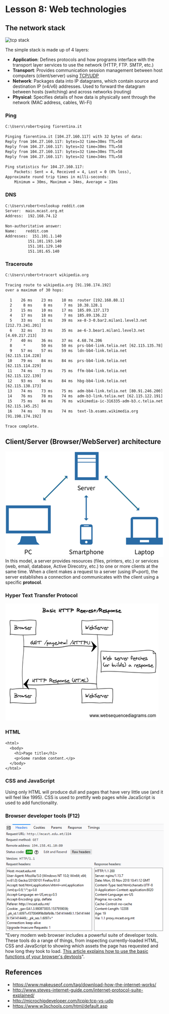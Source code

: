 # Lesson 8: Web technologies

<!--
2.8.Web applications. 
2.8.1. Overview of HTML. 
2.8.2. Creating a simple web page with script integration.
4.1.An introduction to web programming. 
4.1.1. Overview of the client/server model. 
4.1.2. Overview of client-side technologies (HTML, CSS, JavaScript). 
4.1.3. Overview of the chosen language’s web-based capabilities.
4.2.HTTP 
4.2.1. Understanding the stateless web. 
4.2.2. HTTP Request and HTTP Response. 
4.2.3. Using the chosen language to handle HTTP Request and HTTP Response.
-->

## The network stack
![tcp stack](https://github.com/robert-abela/python/blob/master/src/lesson08/res/TCPStack.png)

The simple stack is made up of 4 layers:
* **Application**: Defines protocols and how programs interface with the transport layer services to use the network (HTTP, FTP. SMTP, etc.)
* **Transport**: Provides communication session management between host computers (client/server) using [TCP/UDP](http://microchipdeveloper.com/tcpip:tcp-vs-udp)
* **Network**: Packages data into IP datagrams, which contain source and destination IP (v4/v6) addresses. Used to forward the datagram between hosts (switching) and across networks (routing)
* **Physical**: Specifies details of how data is physically sent through the network (MAC address, cables, Wi-Fi)

### Ping
~~~
C:\Users\robert>ping fiorentina.it

Pinging fiorentina.it [104.27.160.117] with 32 bytes of data:
Reply from 104.27.160.117: bytes=32 time=30ms TTL=58
Reply from 104.27.160.117: bytes=32 time=30ms TTL=58
Reply from 104.27.160.117: bytes=32 time=30ms TTL=58
Reply from 104.27.160.117: bytes=32 time=34ms TTL=58

Ping statistics for 104.27.160.117:
    Packets: Sent = 4, Received = 4, Lost = 0 (0% loss),
Approximate round trip times in milli-seconds:
    Minimum = 30ms, Maximum = 34ms, Average = 31ms
~~~

### DNS
~~~
C:\Users\robert>nslookup reddit.com
Server:  main.mcast.org.mt
Address:  192.168.74.12

Non-authoritative answer:
Name:    reddit.com
Addresses:  151.101.1.140
          151.101.193.140
          151.101.129.140
          151.101.65.140
~~~

### Traceroute
~~~
C:\Users\robert>tracert wikipedia.org

Tracing route to wikipedia.org [91.198.174.192]
over a maximum of 30 hops:

  1    26 ms    23 ms    10 ms  router [192.168.88.1]
  2     8 ms     8 ms     7 ms  10.38.128.1
  3    15 ms    10 ms    17 ms  185.89.137.173
  4    17 ms    18 ms     7 ms  185.89.136.22
  5    33 ms    31 ms    39 ms  xe-8-3-0.bar2.milan1.level3.net [212.73.241.201]
  6    32 ms    33 ms    35 ms  ae-6-3.bear1.milan1.level3.net [4.69.217.213]
  7    40 ms    36 ms    37 ms  4.68.74.206
  8     *       50 ms    50 ms  prs-bb4-link.telia.net [62.115.135.78]
  9    57 ms    57 ms    59 ms  ldn-bb4-link.telia.net [62.115.114.228]
 10    79 ms    84 ms    84 ms  prs-bb4-link.telia.net [62.115.114.229]
 11    74 ms    73 ms    75 ms  ffm-bb4-link.telia.net [62.115.122.139]
 12    93 ms    94 ms    84 ms  hbg-bb4-link.telia.net [62.115.138.173]
 13    74 ms    73 ms    75 ms  adm-bb4-link.telia.net [80.91.246.200]
 14    76 ms    78 ms    74 ms  adm-b3-link.telia.net [62.115.122.191]
 15    75 ms    84 ms    76 ms  wikimedia-ic-316335-adm-b3.c.telia.net [62.115.145.25]
 16    74 ms    78 ms    74 ms  text-lb.esams.wikimedia.org [91.198.174.192]

Trace complete.
~~~

## Client/Server (Browser/WebServer) architecture
![HTTP](https://github.com/robert-abela/python/blob/master/src/lesson08/res/client-server.png)  
In this model, a server provides resources (files, printers, etc.) or services (web, email, database, Active Direcotry, etc.) to one or more clients at the same time. When a client makes a request to a server (using IP+port), the server establishes a connection and communicates with the client using a specific **protocol**. 

### Hyper Text Transfer Protocol
![HTTP](https://github.com/robert-abela/python/blob/master/src/lesson08/res/Basic%20HTTP%20Request_Response.png)

### HTML
~~~
<html>
  <body>
    <h1>Page title</h1>
    <p>Some random content.</p>
  </body>
</html>
~~~
### CSS and JavaScript
Using only HTML will produce dull and pages that have very little use (and it will feel like 1995). CSS is used to prettify web pages while JacaScript is used to add functionality.

### Browser developer tools (F12)
![Dev tools](https://github.com/robert-abela/python/blob/master/src/lesson08/res/dev-tools.PNG)  
"Every modern web browser includes a powerful suite of developer tools. These tools do a range of things, from inspecting currently-loaded HTML, CSS and JavaScript to showing which assets the page has requested and how long they took to load. [This article explains how to use the basic functions of your browser's devtools](https://developer.mozilla.org/en-US/docs/Learn/Common_questions/What_are_browser_developer_tools)".
## References
* https://www.makeuseof.com/tag/download-how-the-internet-works/
* http://www.steves-internet-guide.com/internet-protocol-suite-explained/
* http://microchipdeveloper.com/tcpip:tcp-vs-udp
* https://www.w3schools.com/html/default.asp
